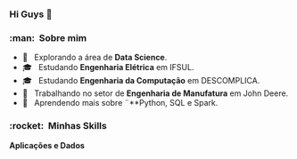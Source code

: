 ### Hi Guys 👋

<h3> :man: &nbsp;Sobre mim </h3>

- 🤔 &nbsp; Explorando a área de **Data Science**.
- 🎓 &nbsp; Estudando **Engenharia Elétrica** em IFSUL.
- 🎓 &nbsp; Estudando **Engenharia da Computação** em DESCOMPLICA.
- 💼 &nbsp; Trabalhando no setor de **Engenharia de Manufatura** em John Deere.
- 🌱 &nbsp; Aprendendo mais sobre ¨**Python, SQL e Spark.

<h3> :rocket: &nbsp;Minhas Skills </h3>

**Aplicações e Dados**
